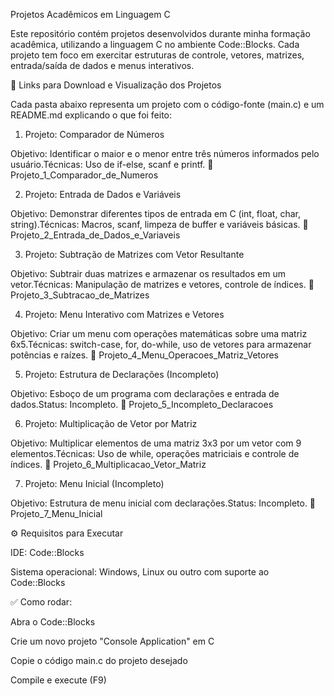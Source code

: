 Projetos Acadêmicos em Linguagem C

Este repositório contém projetos desenvolvidos durante minha formação acadêmica, utilizando a linguagem C no ambiente Code::Blocks. Cada projeto tem foco em exercitar estruturas de controle, vetores, matrizes, entrada/saída de dados e menus interativos.

🔗 Links para Download e Visualização dos Projetos

Cada pasta abaixo representa um projeto com o código-fonte (main.c) e um README.md explicando o que foi feito:

1. Projeto: Comparador de Números

Objetivo: Identificar o maior e o menor entre três números informados pelo usuário.Técnicas: Uso de if-else, scanf e printf.
📁 Projeto_1_Comparador_de_Numeros

2. Projeto: Entrada de Dados e Variáveis

Objetivo: Demonstrar diferentes tipos de entrada em C (int, float, char, string).Técnicas: Macros, scanf, limpeza de buffer e variáveis básicas.
📁 Projeto_2_Entrada_de_Dados_e_Variaveis

3. Projeto: Subtração de Matrizes com Vetor Resultante

Objetivo: Subtrair duas matrizes e armazenar os resultados em um vetor.Técnicas: Manipulação de matrizes e vetores, controle de índices.
📁 Projeto_3_Subtracao_de_Matrizes

4. Projeto: Menu Interativo com Matrizes e Vetores

Objetivo: Criar um menu com operações matemáticas sobre uma matriz 6x5.Técnicas: switch-case, for, do-while, uso de vetores para armazenar potências e raízes.
📁 Projeto_4_Menu_Operacoes_Matriz_Vetores

5. Projeto: Estrutura de Declarações (Incompleto)

Objetivo: Esboço de um programa com declarações e entrada de dados.Status: Incompleto.
📁 Projeto_5_Incompleto_Declaracoes

6. Projeto: Multiplicação de Vetor por Matriz

Objetivo: Multiplicar elementos de uma matriz 3x3 por um vetor com 9 elementos.Técnicas: Uso de while, operações matriciais e controle de índices.
📁 Projeto_6_Multiplicacao_Vetor_Matriz

7. Projeto: Menu Inicial (Incompleto)

Objetivo: Estrutura de menu inicial com declarações.Status: Incompleto.
📁 Projeto_7_Menu_Inicial

⚙️ Requisitos para Executar

IDE: Code::Blocks

Sistema operacional: Windows, Linux ou outro com suporte ao Code::Blocks

✅ Como rodar:

Abra o Code::Blocks

Crie um novo projeto "Console Application" em C

Copie o código main.c do projeto desejado

Compile e execute (F9)
